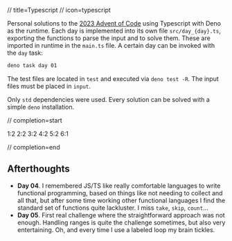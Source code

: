 // title=Typescript
// icon=typescript

Personal solutions to the [2023 Advent of Code](https://adventofcode.com/2023) using Typescript with Deno as the runtime.
Each day is implemented into its own file `src/day_{day}.ts`, exporting the functions to parse the input and to solve them. These are imported in runtime in the `main.ts` file. A certain day can be invoked with the `day` task:

```sh
deno task day 01
```

The test files are located in `test` and executed via `deno test -R`. The input files must be placed in `input`.

Only `std` dependencies were used. Every solution can be solved with a simple `deno` installation.

// completion=start

1:2
2:2
3:2
4:2
5:2
6:1

// completion=end

## Afterthoughts

- **Day 04**. I remembered JS/TS like really comfortable languages to write functional programming, based on things like not needing to collect and all that, but after some time working other functional languages I find the standard set of functions quite lackluster. I miss `take`, `skip`, `count`...
- **Day 05**. First real challenge where the straightforward approach was not enough. Handling ranges is quite the challenge sometimes, but also very entertaining. Oh, and every time I use a labeled loop my brain tickles.
